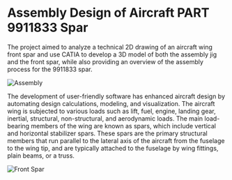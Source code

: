 # Assembly Design of Aircraft PART 9911833 Spar
The project aimed to analyze a technical 2D drawing of an aircraft wing front spar and use CATIA to develop a 3D model of both the assembly jig and the front spar, while also providing an overview of the assembly process for the 9911833 spar.

![Assembly](https://user-images.githubusercontent.com/55625291/230428912-422526a5-1ec6-403c-9a4a-ede9fd61323a.jpg)

The development of user-friendly software has enhanced aircraft design by automating design calculations, modeling, and visualization. The aircraft wing is subjected to various loads such as lift, fuel, engine, landing gear, inertial, structural, non-structural, and aerodynamic loads. The main load-bearing members of the wing are known as spars, which include vertical and horizontal stabilizer spars. These spars are the primary structural members that run parallel to the lateral axis of the aircraft from the fuselage to the wing tip, and are typically attached to the fuselage by wing fittings, plain beams, or a truss.

![Front Spar](https://user-images.githubusercontent.com/55625291/230424549-7580aee3-c8b6-4e79-a8b2-56920d6a6a7d.jpg)
